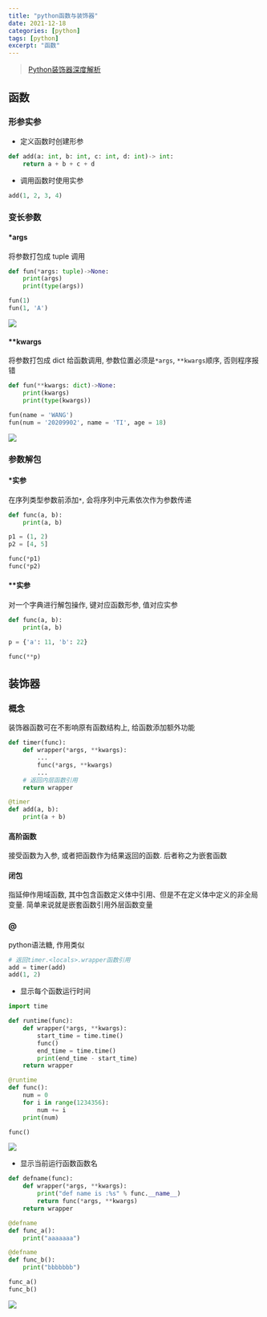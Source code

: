 ```yaml
---
title: "python函数与装饰器"
date: 2021-12-18
categories: [python]
tags: [python]
excerpt: "函数"
---
```


> [Python装饰器深度解析](https://zhuanlan.zhihu.com/p/45458873)

## 函数

### 形参实参

- 定义函数时创建形参

```py
def add(a: int, b: int, c: int, d: int)-> int:
    return a + b + c + d
```

- 调用函数时使用实参

```py
add(1, 2, 3, 4)
```

### 变长参数

#### *args

将参数打包成 tuple 调用

```py
def fun(*args: tuple)->None:
    print(args)
    print(type(args))

fun(1)
fun(1, 'A')
```

![](/assets/image/20241128_233024.jpg)

#### **kwargs

将参数打包成 dict 给函数调用, 参数位置必须是`*args`, `**kwargs`顺序, 否则程序报错

```py
def fun(**kwargs: dict)->None:
    print(kwargs)
    print(type(kwargs))

fun(name = 'WANG')
fun(num = '20209902', name = 'TI', age = 18)
```

![](/assets/image/20241128_233415.jpg)

### 参数解包

#### *实参

在序列类型参数前添加`*`, 会将序列中元素依次作为参数传递

```py
def func(a, b):
    print(a, b)

p1 = (1, 2)
p2 = [4, 5]

func(*p1)
func(*p2)
```

#### **实参

对一个字典进行解包操作, 键对应函数形参, 值对应实参

```py
def func(a, b):
    print(a, b)

p = {'a': 11, 'b': 22}

func(**p)
```

## 装饰器

### 概念

装饰器函数可在不影响原有函数结构上, 给函数添加额外功能

```py
def timer(func):
    def wrapper(*args, **kwargs):
        ...
        func(*args, **kwargs)
        ...
    # 返回内层函数引用
    return wrapper

@timer
def add(a, b):
    print(a + b)
```

#### 高阶函数

接受函数为入参, 或者把函数作为结果返回的函数. 后者称之为嵌套函数

#### 闭包

指延伸作用域函数, 其中包含函数定义体中引用、但是不在定义体中定义的非全局变量. 简单来说就是嵌套函数引用外层函数变量

### @

python语法糖, 作用类似

```py
# 返回timer.<locals>.wrapper函数引用
add = timer(add)
add(1, 2)
```

- 显示每个函数运行时间

```py
import time

def runtime(func):
    def wrapper(*args, **kwargs):
        start_time = time.time()
        func()
        end_time = time.time()
        print(end_time - start_time)
    return wrapper

@runtime
def func():
    num = 0
    for i in range(1234356):
        num += i
    print(num)

func()
```

![](/assets/image/20241128_233545.jpg)

- 显示当前运行函数函数名

```py
def defname(func):
    def wrapper(*args, **kwargs):
        print("def name is :%s" % func.__name__)
        return func(*args, **kwargs)
    return wrapper

@defname
def func_a():
    print("aaaaaaa")

@defname
def func_b():
    print("bbbbbbb")

func_a()
func_b()
```

![](/assets/image/20241128_233616.jpg)